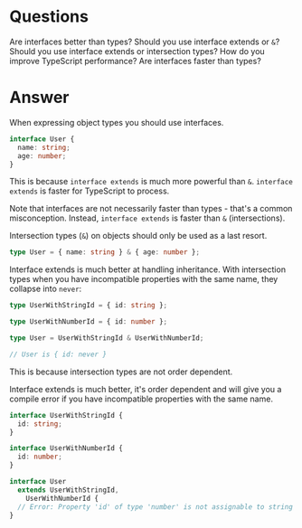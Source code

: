 # Questions

Are interfaces better than types?
Should you use interface extends or `&`?
Should you use interface extends or intersection types?
How do you improve TypeScript performance?
Are interfaces faster than types?

# Answer

When expressing object types you should use interfaces.

```ts
interface User {
  name: string;
  age: number;
}
```

This is because `interface extends` is much more powerful than `&`. `interface extends` is faster for TypeScript to process.

Note that interfaces are not necessarily faster than types - that's a common misconception. Instead, `interface extends` is faster than `&` (intersections).

Intersection types (`&`) on objects should only be used as a last resort.

```ts
type User = { name: string } & { age: number };
```

Interface extends is much better at handling inheritance. With intersection types when you have incompatible properties with the same name, they collapse into `never`:

```ts
type UserWithStringId = { id: string };

type UserWithNumberId = { id: number };

type User = UserWithStringId & UserWithNumberId;

// User is { id: never }
```

This is because intersection types are not order dependent.

Interface extends is much better, it's order dependent and will give you a compile error if you have incompatible properties with the same name.

```ts
interface UserWithStringId {
  id: string;
}

interface UserWithNumberId {
  id: number;
}

interface User
  extends UserWithStringId,
    UserWithNumberId {
  // Error: Property 'id' of type 'number' is not assignable to string
}
```
